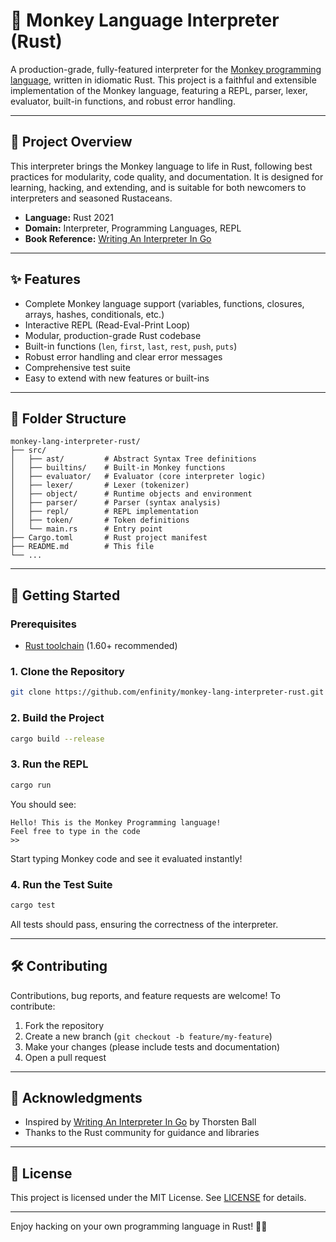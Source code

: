 # 🐒 Monkey Language Interpreter (Rust)

A production-grade, fully-featured interpreter for the [Monkey programming language](https://interpreterbook.com/), written in idiomatic Rust. This project is a faithful and extensible implementation of the Monkey language, featuring a REPL, parser, lexer, evaluator, built-in functions, and robust error handling.

---

## 🚀 Project Overview

This interpreter brings the Monkey language to life in Rust, following best practices for modularity, code quality, and documentation. It is designed for learning, hacking, and extending, and is suitable for both newcomers to interpreters and seasoned Rustaceans.

- **Language:** Rust 2021
- **Domain:** Interpreter, Programming Languages, REPL
- **Book Reference:** [Writing An Interpreter In Go](https://interpreterbook.com/)

---

## ✨ Features

- Complete Monkey language support (variables, functions, closures, arrays, hashes, conditionals, etc.)
- Interactive REPL (Read-Eval-Print Loop)
- Modular, production-grade Rust codebase
- Built-in functions (`len`, `first`, `last`, `rest`, `push`, `puts`)
- Robust error handling and clear error messages
- Comprehensive test suite
- Easy to extend with new features or built-ins

---

## 📂 Folder Structure

```
monkey-lang-interpreter-rust/
├── src/
│   ├── ast/         # Abstract Syntax Tree definitions
│   ├── builtins/    # Built-in Monkey functions
│   ├── evaluator/   # Evaluator (core interpreter logic)
│   ├── lexer/       # Lexer (tokenizer)
│   ├── object/      # Runtime objects and environment
│   ├── parser/      # Parser (syntax analysis)
│   ├── repl/        # REPL implementation
│   ├── token/       # Token definitions
│   └── main.rs      # Entry point
├── Cargo.toml       # Rust project manifest
├── README.md        # This file
└── ...
```

---

## 🏁 Getting Started

### Prerequisites
- [Rust toolchain](https://www.rust-lang.org/tools/install) (1.60+ recommended)

### 1. Clone the Repository
```sh
git clone https://github.com/enfinity/monkey-lang-interpreter-rust.git
```

### 2. Build the Project
```sh
cargo build --release
```

### 3. Run the REPL
```sh
cargo run
```

You should see:
```
Hello! This is the Monkey Programming language!
Feel free to type in the code
>> 
```
Start typing Monkey code and see it evaluated instantly!

### 4. Run the Test Suite
```sh
cargo test
```
All tests should pass, ensuring the correctness of the interpreter.

---

## 🛠️ Contributing

Contributions, bug reports, and feature requests are welcome! To contribute:
1. Fork the repository
2. Create a new branch (`git checkout -b feature/my-feature`)
3. Make your changes (please include tests and documentation)
4. Open a pull request

---

## 🙏 Acknowledgments

- Inspired by [Writing An Interpreter In Go](https://interpreterbook.com/) by Thorsten Ball
- Thanks to the Rust community for guidance and libraries

---

## 📣 License

This project is licensed under the MIT License. See [LICENSE](LICENSE) for details.

---

Enjoy hacking on your own programming language in Rust! 🦀🐒